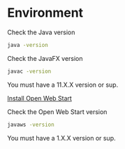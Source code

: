 # Environment

Check the Java version 
```bash
java -version 
```

Check the JavaFX version 
```bash
javac -version 
```
You must have a 11.X.X version or sup.


[Install Open Web Start](https://openwebstart.com/)

Check the Open Web Start version
```bash
javaws -version
```

You must have a 1.X.X version or sup.
